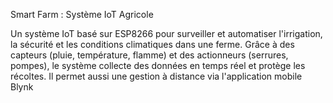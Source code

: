 Smart Farm : Système IoT Agricole

Un système IoT basé sur ESP8266  pour surveiller et automatiser l'irrigation, la sécurité et les conditions climatiques dans une ferme. Grâce à des capteurs (pluie, température, flamme) et des actionneurs (serrures, pompes), le système collecte des données en temps réel et protège les récoltes. Il permet aussi une gestion à distance via l'application mobile Blynk
